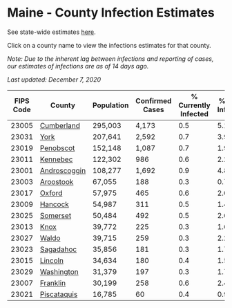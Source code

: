 # Maine - County Infection Estimates

See state-wide estimates [here](/infections/us-me).

Click on a county name to view the infections estimates for that county.

*Note: Due to the inherent lag between infections and reporting of cases, our estimates of infections are as of 14 days ago.*

*Last updated: December 7, 2020*

|   FIPS Code |                       County |   Population |   Confirmed Cases |   % Currently Infected |   % Total Infected |
|-------------|------------------------------|--------------|-------------------|------------------------|--------------------|
|       23005 |     [Cumberland](cumberland) |      295,003 |             4,173 |                    0.5 |                5.1 |
|       23031 |                 [York](york) |      207,641 |             2,592 |                    0.7 |                3.9 |
|       23019 |       [Penobscot](penobscot) |      152,148 |             1,087 |                    0.7 |                1.9 |
|       23011 |         [Kennebec](kennebec) |      122,302 |               986 |                    0.6 |                2.2 |
|       23001 | [Androscoggin](androscoggin) |      108,277 |             1,692 |                    0.9 |                4.8 |
|       23003 |       [Aroostook](aroostook) |       67,055 |               188 |                    0.3 |                0.7 |
|       23017 |             [Oxford](oxford) |       57,975 |               465 |                    0.6 |                2.0 |
|       23009 |           [Hancock](hancock) |       54,987 |               311 |                    0.5 |                1.4 |
|       23025 |         [Somerset](somerset) |       50,484 |               492 |                    0.5 |                2.6 |
|       23013 |                 [Knox](knox) |       39,772 |               225 |                    0.3 |                1.6 |
|       23027 |               [Waldo](waldo) |       39,715 |               259 |                    0.3 |                2.2 |
|       23023 |       [Sagadahoc](sagadahoc) |       35,856 |               181 |                    0.3 |                1.7 |
|       23015 |           [Lincoln](lincoln) |       34,634 |               180 |                    0.4 |                1.5 |
|       23029 |     [Washington](washington) |       31,379 |               197 |                    0.3 |                1.7 |
|       23007 |         [Franklin](franklin) |       30,199 |               258 |                    0.6 |                2.4 |
|       23021 |   [Piscataquis](piscataquis) |       16,785 |                60 |                    0.4 |                0.9 |